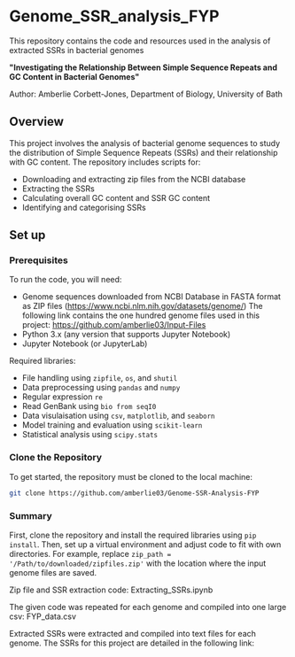 # Genome_SSR_analysis_FYP
This repository contains the code and resources used in the analysis of extracted SSRs in bacterial genomes

**"Investigating the Relationship Between Simple Sequence Repeats and GC Content in Bacterial Genomes"**

Author: Amberlie Corbett-Jones, Department of Biology, University of Bath 

## Overview
This project involves the analysis of bacterial genome sequences to study the distribution of Simple Sequence Repeats (SSRs) and their relationship with GC content. The repository includes scripts for:
- Downloading and extracting zip files from the NCBI database
- Extracting the SSRs
- Calculating overall GC content and SSR GC content
- Identifying and categorising SSRs

## Set up

### Prerequisites
To run the code, you will need:
- Genome sequences downloaded from NCBI Database in FASTA format as ZIP files (https://www.ncbi.nlm.nih.gov/datasets/genome/)
  The following link contains the one hundred genome files used in this project: https://github.com/amberlie03/Input-Files
- Python 3.x (any version that supports Jupyter Notebook)
- Jupyter Notebook (or JupyterLab)

Required libraries:
- File handling using `zipfile`, `os`, and `shutil`
- Data preprocessing using `pandas` and `numpy`
- Regular expression `re`
- Read GenBank using `bio from seqI0`
- Data visulaisation using `csv`, `matplotlib`, and `seaborn`
- Model training and evaluation using `scikit-learn`
- Statistical analysis using `scipy.stats`

### Clone the Repository
To get started, the repository must be cloned to the local machine:

```bash
git clone https://github.com/amberlie03/Genome-SSR-Analysis-FYP
```

### Summary 
First, clone the repository and install the required libraries using `pip install`. Then, set up a virtual environment and adjust code to fit with own directories. 
For example, replace `zip_path = '/Path/to/downloaded/zipfiles.zip'` with the location where the input genome files are saved. 

Zip file and SSR extraction code: Extracting_SSRs.ipynb

The given code was repeated for each genome and compiled into one large csv: FYP_data.csv

Extracted SSRs were extracted and compiled into text files for each genome. The SSRs for this project are detailed in the following link: 
